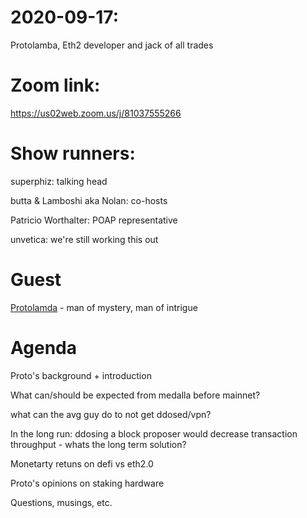 # 2020-09-17:
Protolamba, Eth2 developer and jack of all trades

# Zoom link:

https://us02web.zoom.us/j/81037555266

# Show runners:

superphiz: talking head

butta & Lamboshi aka Nolan: co-hosts

Patricio Worthalter: POAP representative

unvetica: we're still working this out

# Guest

[Protolamda](https://twitter.com/protolambda) - man of mystery, man of intrigue

# Agenda

Proto's background + introduction

What can/should be expected from medalla before mainnet?

what can the avg guy do to not get ddosed/vpn?

In the long run: ddosing a block proposer would decrease transaction throughput - whats the long term solution? 

Monetarty retuns on defi vs eth2.0

Proto's opinions on staking hardware

Questions, musings, etc.
